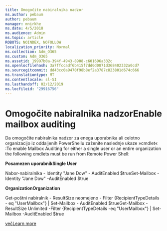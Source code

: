 ```yaml
---
title: Omogočite nabiralnika nadzor
ms.author: pebaum
author: pebaum
manager: mnirkhe
ms.date: 4/5/2018
ms.audience: Admin
ms.topic: article
ROBOTS: NOINDEX, NOFOLLOW
localization_priority: Normal
ms.collection: Adm_O365
ms.custom: Adm_O365
ms.assetid: 19997b0a-394f-4943-8908-c601696a332c
ms.openlocfilehash: 3a7ffccadf6b415f7dd0d0871d368402332a0cd7
ms.sourcegitcommit: dd43cc0a9470f98b8ef2a3787c823801d674c666
ms.translationtype: MT
ms.contentlocale: sl-SI
ms.lasthandoff: 02/12/2019
ms.locfileid: "29916756"
---
```

# <a name="enable-mailbox-auditing"></a><span data-ttu-id="4a56c-102">Omogočite nabiralnika nadzor</span><span class="sxs-lookup"><span data-stu-id="4a56c-102">Enable mailbox auditing</span></span>

<span data-ttu-id="4a56c-103">Da omogočite nabiralnika nadzor za enega uporabnika ali celotno organizacijo iz oddaljenih PowerShellu zaženite naslednje ukaze »cmdlet« :</span><span class="sxs-lookup"><span data-stu-id="4a56c-103">To enable Mailbox Auditing for either a single user or an entire organization the following cmdlets must be run from Remote Power Shell:</span></span>
  
 <span data-ttu-id="4a56c-104">**Posamezen uporabnik**</span><span class="sxs-lookup"><span data-stu-id="4a56c-104">**Single User**</span></span>
  
<span data-ttu-id="4a56c-105">Nabor-nabiralnika - Identity "Jane Dow" - AuditEnabled $true</span><span class="sxs-lookup"><span data-stu-id="4a56c-105">Set-Mailbox -Identity "Jane Dow" -AuditEnabled $true</span></span>
  
 <span data-ttu-id="4a56c-106">**Organization**</span><span class="sxs-lookup"><span data-stu-id="4a56c-106">**Organization**</span></span>
  
<span data-ttu-id="4a56c-107">Get-poštni nabiralnik - ResultSize neomejeno - Filter {RecipientTypeDetails - eq "UserMailbox"} | Set-Mailbox - AuditEnabled $true</span><span class="sxs-lookup"><span data-stu-id="4a56c-107">Get-Mailbox -ResultSize Unlimited -Filter {RecipientTypeDetails -eq "UserMailbox"} | Set-Mailbox -AuditEnabled $true</span></span>
  
[<span data-ttu-id="4a56c-108">več</span><span class="sxs-lookup"><span data-stu-id="4a56c-108">Learn more</span></span>](https://support.office.com/article/aaca8987-5b62-458b-9882-c28476a66918)
  

